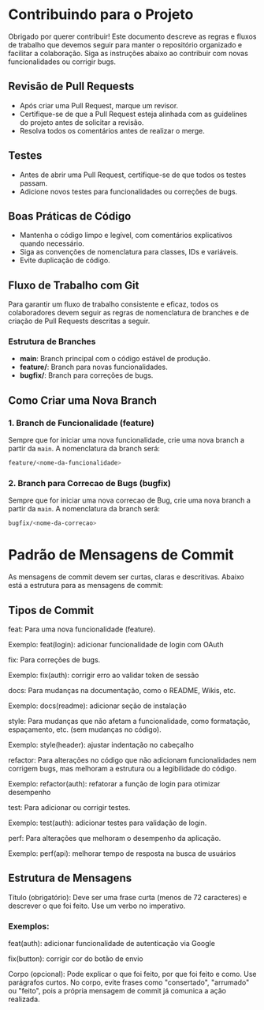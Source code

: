 # Contribuindo para o Projeto

Obrigado por querer contribuir! Este documento descreve as regras e fluxos de trabalho que devemos seguir para manter o repositório organizado e facilitar a colaboração.
Siga as instruções abaixo ao contribuir com novas funcionalidades ou corrigir bugs.

## Revisão de Pull Requests
- Após criar uma Pull Request, marque um revisor.
- Certifique-se de que a Pull Request esteja alinhada com as guidelines do projeto antes de solicitar a revisão.
- Resolva todos os comentários antes de realizar o merge.

## Testes
- Antes de abrir uma Pull Request, certifique-se de que todos os testes passam.
- Adicione novos testes para funcionalidades ou correções de bugs.

## Boas Práticas de Código
- Mantenha o código limpo e legível, com comentários explicativos quando necessário.
- Siga as convenções de nomenclatura para classes, IDs e variáveis.
- Evite duplicação de código.

## Fluxo de Trabalho com Git

Para garantir um fluxo de trabalho consistente e eficaz, todos os colaboradores devem seguir as regras de nomenclatura de branches e de criação de Pull Requests descritas a seguir.

### Estrutura de Branches

- **main**: Branch principal com o código estável de produção.
- **feature/<nome>**: Branch para novas funcionalidades.
- **bugfix/<nome>**: Branch para correções de bugs.

## Como Criar uma Nova Branch

### 1. Branch de Funcionalidade (feature)

Sempre que for iniciar uma nova funcionalidade, crie uma nova branch a partir da `main`. A nomenclatura da branch será:

```bash
feature/<nome-da-funcionalidade>
```
### 2. Branch para Correcao de Bugs (bugfix)

Sempre que for iniciar uma nova correcao de Bug, crie uma nova branch a partir da `main`. A nomenclatura da branch será:

```bash
bugfix/<nome-da-correcao>
```

# Padrão de Mensagens de Commit
As mensagens de commit devem ser curtas, claras e descritivas. Abaixo está a estrutura para as mensagens de commit:

## Tipos de Commit
feat: Para uma nova funcionalidade (feature).

Exemplo: feat(login): adicionar funcionalidade de login com OAuth

fix: Para correções de bugs.

Exemplo: fix(auth): corrigir erro ao validar token de sessão

docs: Para mudanças na documentação, como o README, Wikis, etc.

Exemplo: docs(readme): adicionar seção de instalação

style: Para mudanças que não afetam a funcionalidade, como formatação, espaçamento, etc. (sem mudanças no código).

Exemplo: style(header): ajustar indentação no cabeçalho

refactor: Para alterações no código que não adicionam funcionalidades nem corrigem bugs, mas melhoram a estrutura ou a legibilidade do código.

Exemplo: refactor(auth): refatorar a função de login para otimizar desempenho

test: Para adicionar ou corrigir testes.

Exemplo: test(auth): adicionar testes para validação de login.

perf: Para alterações que melhoram o desempenho da aplicação.

Exemplo: perf(api): melhorar tempo de resposta na busca de usuários

## Estrutura de Mensagens
Título (obrigatório): Deve ser uma frase curta (menos de 72 caracteres) e descrever o que foi feito. Use um verbo no imperativo.

### Exemplos:

feat(auth): adicionar funcionalidade de autenticação via Google

fix(button): corrigir cor do botão de envio

Corpo (opcional): Pode explicar o que foi feito, por que foi feito e como. Use parágrafos curtos.
No corpo, evite frases como "consertado", "arrumado" ou "feito", pois a própria mensagem de commit já comunica a ação realizada.
